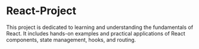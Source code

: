 # React-Project
This project is dedicated to learning and understanding the fundamentals of React. It includes hands-on examples and practical applications of React components, state management, hooks, and routing.
